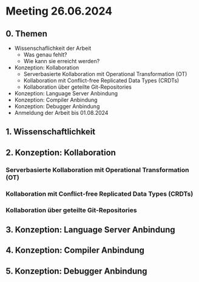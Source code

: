 # Meeting 26.06.2024

## 0. Themen

- Wissenschaflichkeit der Arbeit
  - Was genau fehlt?
  - Wie kann sie erreicht werden?
- Konzeption: Kollaboration
  - Serverbasierte Kollaboration mit Operational Transformation (OT)
  - Kollaboration mit Conflict-free Replicated Data Types (CRDTs)
  - Kollaboration über geteilte Git-Repositories
- Konzeption: Language Server Anbindung
- Konzeption: Compiler Anbindung
- Konzeption: Debugger Anbindung
- Anmeldung der Arbeit bis 01.08.2024

## 1. Wissenschaftlichkeit

## 2. Konzeption: Kollaboration

### Serverbasierte Kollaboration mit Operational Transformation (OT)

### Kollaboration mit Conflict-free Replicated Data Types (CRDTs)

### Kollaboration über geteilte Git-Repositories

## 3. Konzeption: Language Server Anbindung

## 4. Konzeption: Compiler Anbindung

## 5. Konzeption: Debugger Anbindung